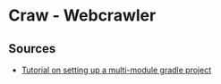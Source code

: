 # Craw - Webcrawler

## Sources

- [Tutorial on setting up a multi-module gradle project](https://docs.gradle.org/current/samples/sample_building_java_applications_multi_project.html)
